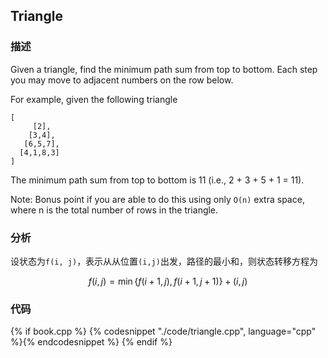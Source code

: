 ## Triangle


### 描述

Given a triangle, find the minimum path sum from top to bottom. Each step you may move to adjacent numbers on the row below.

For example, given the following triangle

```
[
     [2],
    [3,4],
   [6,5,7],
  [4,1,8,3]
]
```

The minimum path sum from top to bottom is 11 (i.e., 2 + 3 + 5 + 1 = 11).

Note: Bonus point if you are able to do this using only `O(n)` extra space, where n is the total number of rows in the triangle.


### 分析

设状态为`f(i, j)`，表示从从位置`(i,j)`出发，路径的最小和，则状态转移方程为

$$
f(i,j)=\min\left\{f(i+1,j),f(i+1,j+1)\right\}+(i,j)
$$


### 代码

{% if book.cpp %}
  {% codesnippet "./code/triangle.cpp", language="cpp" %}{% endcodesnippet %}
{% endif %}
